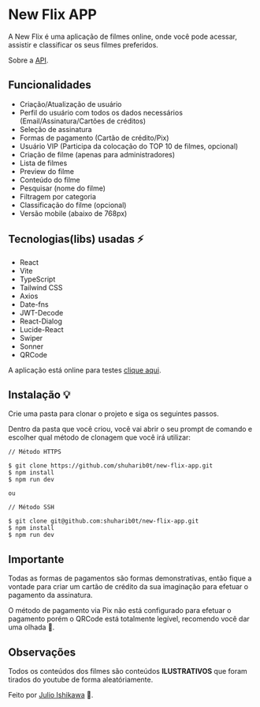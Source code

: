 # New Flix APP

A New Flix é uma aplicação de filmes online, onde você pode acessar, assistir e classificar os seus filmes preferidos. 

Sobre a [API](https://github.com/shuharib0t/new-flix-api).

## Funcionalidades

- Criação/Atualização de usuário
- Perfil do usuário com todos os dados necessários (Email/Assinatura/Cartões de créditos)
- Seleção de assinatura
- Formas de pagamento (Cartão de crédito/Pix)
- Usuário VIP (Participa da colocação do TOP 10 de filmes, opcional)
- Criação de filme (apenas para administradores)
- Lista de filmes
- Preview do filme
- Conteúdo do filme
- Pesquisar (nome do filme)
- Filtragem por categoria
- Classificação do filme (opcional)
- Versão mobile (abaixo de 768px)

## Tecnologias(libs) usadas ⚡️

- React
- Vite
- TypeScript
- Tailwind CSS
- Axios
- Date-fns
- JWT-Decode
- React-Dialog
- Lucide-React
- Swiper
- Sonner
- QRCode

A aplicação está online para testes [clique aqui](https://newflixtest.netlify.app).

## Instalação 💡

Crie uma pasta para clonar o projeto e siga os seguintes passos.

Dentro da pasta que você criou, você vai abrir o seu prompt de comando e escolher qual método de clonagem que você irá utilizar:

```
// Método HTTPS

$ git clone https://github.com/shuharib0t/new-flix-app.git
$ npm install
$ npm run dev

ou

// Método SSH

$ git clone git@github.com:shuharib0t/new-flix-app.git
$ npm install
$ npm run dev
```

## Importante

Todas as formas de pagamentos são formas demonstrativas, então fique a vontade para criar um cartão de crédito da sua imaginação para efetuar o pagamento da assinatura.

O método de pagamento via Pix não está configurado para efetuar o pagamento porém o QRCode está totalmente legível, recomendo você dar uma olhada 👀.

## Observações

Todos os conteúdos dos filmes são conteúdos **ILUSTRATIVOS** que foram tirados do youtube de forma aleatóriamente.

Feito por [Julio Ishikawa](https://www.linkedin.com/in/julio-ishikawa-449417213/) 👋.
